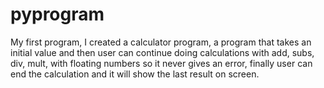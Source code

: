 # pyprogram
My first program, I created a calculator program, a program that takes an initial value and 
then user can continue doing calculations with add, subs, div, mult,  with floating numbers 
so it never gives an error, finally user can end the calculation and it will show the last 
result on screen.
